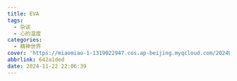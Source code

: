 ```yaml
---
title: EVA
tags:
  - 杂谈
  - 心的温度
categories:
  - 精神世界
cover: 'https://miaomiao-1-1319022947.cos.ap-beijing.myqcloud.com/202402080232.jpg'
abbrlink: 642a1ded
date: 2024-11-22 22:06:39
---
```

